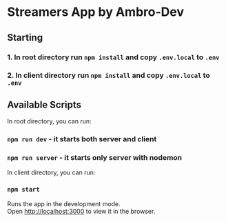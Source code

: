 # Streamers App by Ambro-Dev

## Starting

### 1. In root directory run `npm install` and copy `.env.local` to `.env`
### 2. In client directory run `npm install` and copy `.env.local` to `.env`

## Available Scripts

In root directory, you can run:

### `npm run dev` - it starts both server and client
### `npm run server` - it starts only server with nodemon

In client directory, you can run:

### `npm start`

Runs the app in the development mode.\
Open [http://localhost:3000](http://localhost:3000) to view it in the browser.
